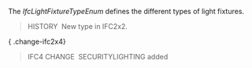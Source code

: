 ﻿The _IfcLightFixtureTypeEnum_ defines the different types of light fixtures.

> HISTORY&nbsp; New type in IFC2x2.

{ .change-ifc2x4}
> IFC4 CHANGE&nbsp; SECURITYLIGHTING added
